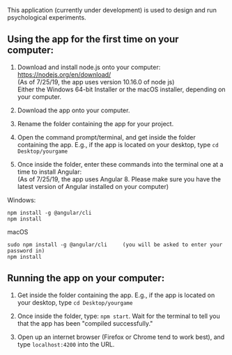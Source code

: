 This application (currently under development) is used to design and run psychological experiments. 

## Using the app for the first time on your computer: 
1) Download and install node.js onto your computer: https://nodejs.org/en/download/  
(As of 7/25/19, the app uses version 10.16.0 of node js)  
Either the Windows 64-bit Installer or the macOS installer, depending on your computer.

2) Download the app onto your computer. 

3) Rename the folder containing the app for your project. 

4) Open the command prompt/terminal, and get inside the folder containing the app. E.g., if the app is located on your desktop, type `cd Desktop/yourgame`

5) Once inside the folder, enter these commands into the terminal one at a time to install Angular:  
(As of 7/25/19, the app uses Angular 8. Please make sure you have the latest version of Angular installed on your computer)

Windows: 
```
npm install -g @angular/cli
npm install
```
macOS 
```
sudo npm install -g @angular/cli     (you will be asked to enter your password in)
npm install
```

## Running the app on your computer:
1) Get inside the folder containing the app. E.g., if the app is located on your desktop, type `cd Desktop/yourgame`

2) Once inside the folder, type: `npm start`. Wait for the terminal to tell you that the app has been "compiled successfully."

3) Open up an internet browser (Firefox or Chrome tend to work best), and type `localhost:4200` into the URL. 

